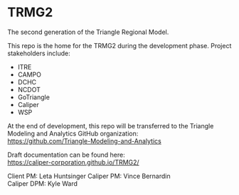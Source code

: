 # TRMG2
The second generation of the Triangle Regional Model.

This repo is the home for the TRMG2 during the development phase. Project stakeholders include:

- ITRE
- CAMPO
- DCHC
- NCDOT
- GoTriangle
- Caliper
- WSP

At the end of development, this repo will be transferred to the Triangle Modeling and Analytics
GitHub organization:  
https://github.com/Triangle-Modeling-and-Analytics

Draft documentation can be found here:  
https://caliper-corporation.github.io/TRMG2/

Client PM: Leta Huntsinger
Caliper PM: Vince Bernardin  
Caliper DPM: Kyle Ward  
  
